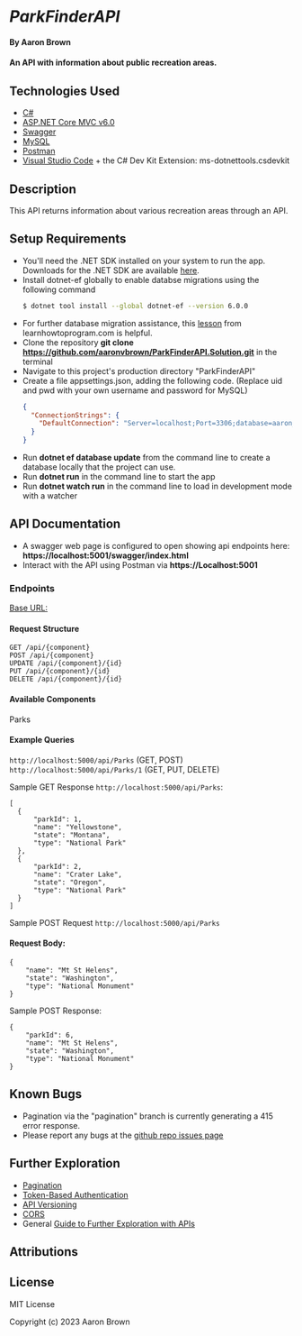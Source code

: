 
# _ParkFinderAPI_

#### By **Aaron Brown**

#### An API with information about public recreation areas.

## Technologies Used

* [C#](https://learn.microsoft.com/en-us/dotnet/csharp/)
* [ASP.NET Core MVC v6.0](https://learn.microsoft.com/en-us/aspnet/core/introduction-to-aspnet-core?view=aspnetcore-6.0)
* [Swagger](https://learn.microsoft.com/en-us/aspnet/core/tutorials/web-api-help-pages-using-swagger?view=aspnetcore-6.0)
* [MySQL](https://www.mysql.com/downloads/)
* [Postman](https://www.postman.com/)
* [Visual Studio Code](https://code.visualstudio.com/download) + the C# Dev Kit Extension: ms-dotnettools.csdevkit

## Description
This API returns information about various recreation areas through an API.  


## Setup Requirements

* You'll need the .NET SDK installed on your system to run the app.  Downloads for the .NET SDK are available [here](https://dotnet.microsoft.com/en-us/download/dotnet/6.0).
* Install dotnet-ef globally to enable databse migrations using the following command
  ```bash
  $ dotnet tool install --global dotnet-ef --version 6.0.0
  ```
* For further database migration assistance, this [lesson](https://part-time-evening.learnhowtoprogram.com/c-and-net/many-to-many-relationships/code-first-development-and-migrations) from learnhowtoprogram.com is helpful.
* Clone the repository **git clone https://github.com/aaronvbrown/ParkFinderAPI.Solution.git**  in the terminal
* Navigate to this project's production directory "ParkFinderAPI"
* Create a file appsettings.json, adding the following code.  (Replace uid and pwd with your own username and password for MySQL)
  ```json
  {
    "ConnectionStrings": {
      "DefaultConnection": "Server=localhost;Port=3306;database=aaron_brown;uid=[your-username];pwd=[your-password];"
    }
  }
  ```
* Run **dotnet ef database update** from the command line to create a database locally that the project can use.
* Run **dotnet run** in the command line to start the app
* Run **dotnet watch run** in the command line to load in development mode with a watcher

## API Documentation
* A swagger web page is configured to open showing api endpoints here:  **https://localhost:5001/swagger/index.html**
* Interact with the API using Postman via **https://Localhost:5001**

### Endpoints
[Base URL:](https://localhost:5000)

#### Request Structure
```
GET /api/{component}
POST /api/{component}
UPDATE /api/{component}/{id}
PUT /api/{component}/{id}
DELETE /api/{component}/{id}
```

#### Available Components
Parks

#### Example Queries

```http://localhost:5000/api/Parks``` (GET, POST)
```http://localhost:5000/api/Parks/1``` (GET, PUT, DELETE)

Sample GET Response ```http://localhost:5000/api/Parks```:  
```
[
  {
      "parkId": 1,
      "name": "Yellowstone",
      "state": "Montana",
      "type": "National Park"
  },
  {
      "parkId": 2,
      "name": "Crater Lake",
      "state": "Oregon",
      "type": "National Park"
  }
]
```

Sample POST Request ```http://localhost:5000/api/Parks``` 
#### Request Body:
```
{
    "name": "Mt St Helens",
    "state": "Washington",
    "type": "National Monument"
}
```

Sample POST Response:
```
{
    "parkId": 6,
    "name": "Mt St Helens",
    "state": "Washington",
    "type": "National Monument"
}
```



## Known Bugs
* Pagination via the "pagination" branch is currently generating a 415 error response.
* Please report any bugs at the [github repo issues page](https://github.com/aaronvbrown/ParkFinderAPI.Solution/issues)

## Further Exploration
* [Pagination](https://learn.microsoft.com/en-us/aspnet/core/data/ef-mvc/sort-filter-page?view=aspnetcore-6.0)
* [Token-Based Authentication](https://www.yogihosting.com/jwt-api-aspnet-core/)
* [API Versioning](https://learn.microsoft.com/en-us/shows/visual-studio-toolbox/versioning-aspnet-core-services)
* [CORS](https://learn.microsoft.com/en-us/aspnet/core/security/cors?view=aspnetcore-6.0)
* General [Guide to Further Exploration with APIs](https://part-time-evening.learnhowtoprogram.com/c-and-net/building-an-api/further-exploration-with-apis) 

## Attributions
  


## License
MIT License



Copyright (c) 2023 Aaron Brown